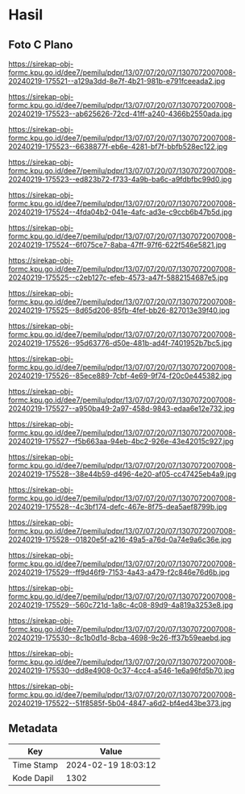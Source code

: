 # Hasil

## Foto C Plano

https://sirekap-obj-formc.kpu.go.id/dee7/pemilu/pdpr/13/07/07/20/07/1307072007008-20240219-175521--a129a3dd-8e7f-4b21-981b-e791fceeada2.jpg

https://sirekap-obj-formc.kpu.go.id/dee7/pemilu/pdpr/13/07/07/20/07/1307072007008-20240219-175523--ab625626-72cd-41ff-a240-4366b2550ada.jpg

https://sirekap-obj-formc.kpu.go.id/dee7/pemilu/pdpr/13/07/07/20/07/1307072007008-20240219-175523--6638877f-eb6e-4281-bf7f-bbfb528ec122.jpg

https://sirekap-obj-formc.kpu.go.id/dee7/pemilu/pdpr/13/07/07/20/07/1307072007008-20240219-175523--ed823b72-f733-4a9b-ba6c-a9fdbfbc99d0.jpg

https://sirekap-obj-formc.kpu.go.id/dee7/pemilu/pdpr/13/07/07/20/07/1307072007008-20240219-175524--4fda04b2-041e-4afc-ad3e-c9ccb6b47b5d.jpg

https://sirekap-obj-formc.kpu.go.id/dee7/pemilu/pdpr/13/07/07/20/07/1307072007008-20240219-175524--6f075ce7-8aba-47ff-97f6-622f546e5821.jpg

https://sirekap-obj-formc.kpu.go.id/dee7/pemilu/pdpr/13/07/07/20/07/1307072007008-20240219-175525--c2eb127c-efeb-4573-a47f-5882154687e5.jpg

https://sirekap-obj-formc.kpu.go.id/dee7/pemilu/pdpr/13/07/07/20/07/1307072007008-20240219-175525--8d65d206-85fb-4fef-bb26-827013e39f40.jpg

https://sirekap-obj-formc.kpu.go.id/dee7/pemilu/pdpr/13/07/07/20/07/1307072007008-20240219-175526--95d63776-d50e-481b-ad4f-7401952b7bc5.jpg

https://sirekap-obj-formc.kpu.go.id/dee7/pemilu/pdpr/13/07/07/20/07/1307072007008-20240219-175526--85ece889-7cbf-4e69-9f74-f20c0e445382.jpg

https://sirekap-obj-formc.kpu.go.id/dee7/pemilu/pdpr/13/07/07/20/07/1307072007008-20240219-175527--a950ba49-2a97-458d-9843-edaa6e12e732.jpg

https://sirekap-obj-formc.kpu.go.id/dee7/pemilu/pdpr/13/07/07/20/07/1307072007008-20240219-175527--f5b663aa-94eb-4bc2-926e-43e42015c927.jpg

https://sirekap-obj-formc.kpu.go.id/dee7/pemilu/pdpr/13/07/07/20/07/1307072007008-20240219-175528--38e44b59-d496-4e20-af05-cc47425eb4a9.jpg

https://sirekap-obj-formc.kpu.go.id/dee7/pemilu/pdpr/13/07/07/20/07/1307072007008-20240219-175528--4c3bf174-defc-467e-8f75-dea5aef8799b.jpg

https://sirekap-obj-formc.kpu.go.id/dee7/pemilu/pdpr/13/07/07/20/07/1307072007008-20240219-175528--01820e5f-a216-49a5-a76d-0a74e9a6c36e.jpg

https://sirekap-obj-formc.kpu.go.id/dee7/pemilu/pdpr/13/07/07/20/07/1307072007008-20240219-175529--ff9d46f9-7153-4a43-a479-f2c846e76d6b.jpg

https://sirekap-obj-formc.kpu.go.id/dee7/pemilu/pdpr/13/07/07/20/07/1307072007008-20240219-175529--560c721d-1a8c-4c08-89d9-4a819a3253e8.jpg

https://sirekap-obj-formc.kpu.go.id/dee7/pemilu/pdpr/13/07/07/20/07/1307072007008-20240219-175530--8c1b0d1d-8cba-4698-9c26-ff37b59eaebd.jpg

https://sirekap-obj-formc.kpu.go.id/dee7/pemilu/pdpr/13/07/07/20/07/1307072007008-20240219-175530--dd8e4908-0c37-4cc4-a546-1e6a96fd5b70.jpg

https://sirekap-obj-formc.kpu.go.id/dee7/pemilu/pdpr/13/07/07/20/07/1307072007008-20240219-175522--51f8585f-5b04-4847-a6d2-bf4ed43be373.jpg


## Metadata

| Key        | Value               |
| ---------- | ------------------- |
| Time Stamp | 2024-02-19 18:03:12 |
| Kode Dapil | 1302                |



